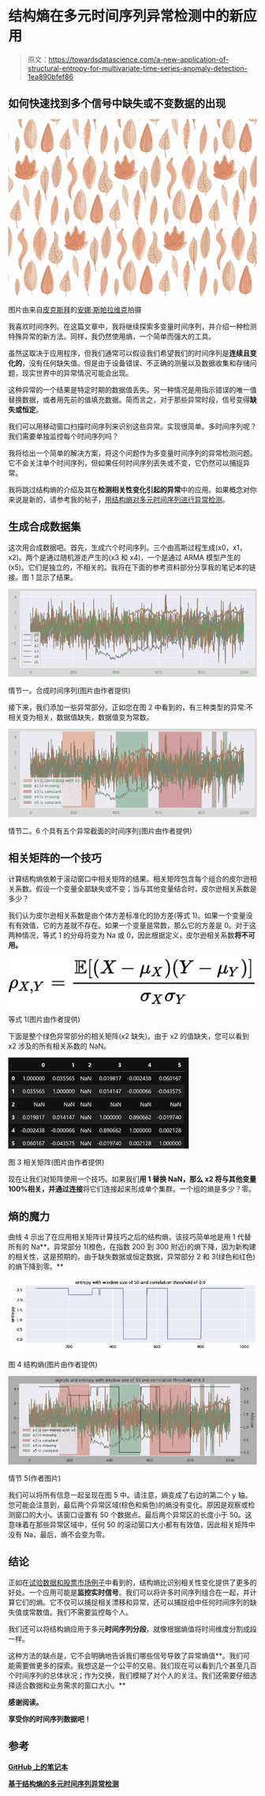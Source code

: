 # 结构熵在多元时间序列异常检测中的新应用

> 原文：<https://towardsdatascience.com/a-new-application-of-structural-entropy-for-multivariate-time-series-anomaly-detection-1ea890bfef86>

## 如何快速找到多个信号中缺失或不变数据的出现

![](img/f8508d738f844936597f74a46d4fca5c.png)

图片由来自[皮克斯拜](https://pixabay.com//?utm_source=link-attribution&utm_medium=referral&utm_campaign=image&utm_content=5598725)的[安娜·斯帕拉维克](https://pixabay.com/users/strodestudios-18441643/?utm_source=link-attribution&utm_medium=referral&utm_campaign=image&utm_content=5598725)拍摄

我喜欢时间序列。在这篇文章中，我将继续探索多变量时间序列，并介绍一种检测特殊异常的新方法。同样，我仍然使用熵，一个简单而强大的工具。

虽然这取决于应用程序，但我们通常可以假设我们希望我们的时间序列是**连续且变化的**，没有任何缺失值。但是由于设备错误、不正确的测量以及数据收集和存储问题，现实世界中的异常情况可能会出现。

这种异常的一个结果是特定时期的数据值丢失。另一种情况是用指示错误的唯一值替换数据，或者用先前的值填充数据。简而言之，对于那些异常时段，信号变得**缺失或恒定**。

我们可以用移动窗口扫描时间序列来识别这些异常。实现很简单。多时间序列呢？我们需要单独监控每个时间序列吗？

我将给出一个简单的解决方案，将这个问题作为多变量时间序列的异常检测问题。它不会关注单个时间序列，但如果任何时间序列丢失或不变，它仍然可以捕捉异常。

我将跳过结构熵的介绍及其在**检测相关性变化引起的异常**中的应用。如果概念对你来说是新的，请参考我的帖子，[用结构熵对多元时间序列进行异常检测](/anomaly-detection-for-multivariate-time-series-with-structural-entropy-63f9c34cb67?source=your_stories_page-------------------------------------)。

## 生成合成数据集

这次用合成数据吧。首先，生成六个时间序列。三个由高斯过程生成(x0，x1，x2)。两个是通过随机游走产生的(x3 和 x4)，一个是通过 ARMA 模型产生的(x5)。它们是独立的，不相关的。我将在下面的参考资料部分分享我的笔记本的链接。图 1 显示了结果。

![](img/e6402abac7aef6dfa1ba9fefce470321.png)

情节一。合成时间序列(图片由作者提供)

接下来，我们添加一些异常部分。正如您在图 2 中看到的，有三种类型的异常:不相关变为相关，数据值缺失，数据值变为常数。

![](img/15355d140c788f9b18dc21b038906d8a.png)

情节二。6 个具有五个异常截面的时间序列(图片由作者提供)

## 相关矩阵的一个技巧

计算结构熵依赖于滚动窗口中相关矩阵的结果。相关矩阵包含每个组合的皮尔逊相关系数。假设一个变量全部缺失或不变；当与其他变量结合时，皮尔逊相关系数是多少？

我们认为皮尔逊相关系数是由个体方差标准化的协方差(等式 1)。如果一个变量没有有效值，它的方差就不存在。如果一个变量是常数，那么它的方差是 0。对于这两种情况，等式 1 的分母将变为 Na 或 0，因此根据定义，皮尔逊相关系数**将不可用。**

![](img/a09c11fd9e4edbb7e5317b142f2e1717.png)

等式 1(图片由作者提供)

下面是整个绿色异常部分的相关矩阵(x2 缺失)。由于 x2 的值缺失，您可以看到 x2 涉及的所有相关系数的 NaN。

![](img/ea1b37839ed22d3cbc6d379edce522b4.png)

图 3 相关矩阵(图片由作者提供)

现在让我们对矩阵使用一个技巧。如果我们**用 1 替换 NaN，那么 x2 将与其他变量 100%相关，并通过连接**将它们连接起来形成单个集群。一个组的熵是多少？零。

## 熵的魔力

曲线 4 示出了在应用相关矩阵计算技巧之后的结构熵，该技巧简单地是用 1 代替所有的 Na**。异常部分 1(橙色，在指数 200 到 300 附近)的熵下降，因为新构建的相关性，这是预期的。由于缺失数据或恒定数据，异常部分 2 和 3(绿色和红色)的熵下降到零。**

![](img/79aaab8054997f99254aac548956aa51.png)

图 4 结构熵(图片由作者提供)

![](img/1e9bae0530f572e2e69d2dd80c3a95bf.png)

情节 5(作者图片)

我们可以将所有信息一起呈现在图 5 中。请注意，熵变成了右边的第二个 y 轴。您可能会注意到，最后两个异常区域(棕色和紫色)的熵没有变化。原因是观察或检测窗口的大小。该窗口设置有 50 个数据点。最后两个异常区的长度小于 50。这意味着在那些异常区域中，任何 50 的滚动窗口大小都有有效值，因此相关矩阵中没有 Na，最后，熵不会变为零。

## 结论

正如在[试验数据和股票市场例子](/anomaly-detection-for-multivariate-time-series-with-structural-entropy-63f9c34cb67)中看到的，结构熵比识别相关性变化提供了更多的好处。一个应用可能是**监控实时信号**。我们可以将许多时间序列组合在一起，并计算它们的熵。它不仅可以捕捉相关漂移和异常，还可以捕捉组中任何时间序列的缺失值或常数值。我们不需要监控每个人。

我们还可以将结构熵应用于多元**时间序列分段**，就像根据熵值将时间维度分割成段一样。

这种方法的缺点是，它不会明确地告诉我们哪些信号导致了异常熵值**。我们可能需要做更多的探索。我想这是一个公平的交易。我们现在可以看到几个甚至几百个时间序列的总体状况；作为交换，我们模糊了对个人的关注。我们还需要仔细选择适合数据和业务需求的窗口大小。**

**感谢阅读。**

**享受你的时间序列数据吧！**

## **参考**

**[GitHub 上的笔记本](https://github.com/ningja1/blog_notebooks/blob/main/anomaly_missing_constant/anomaly_missing_constant.ipynb)**

**[基于结构熵的多元时间序列异常检测](/anomaly-detection-for-multivariate-time-series-with-structural-entropy-63f9c34cb67?source=your_stories_page-------------------------------------)**